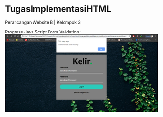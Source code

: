 # TugasImplementasiHTML
Perancangan Website B | Kelompok 3.

Progress Java Script Form Validation :
![error](img/ssprogress.PNG)
